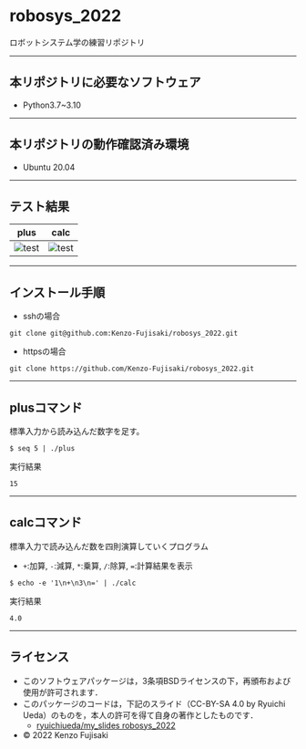 # robosys_2022
ロボットシステム学の練習リポジトリ

---

## 本リポジトリに必要なソフトウェア
* Python3.7~3.10

---

## 本リポジトリの動作確認済み環境
* Ubuntu 20.04

---

## テスト結果
|  plus  |  calc  |
| ---- | ---- |
| ![test](https://github.com/Kenzo-Fujisaki/robosys_2022/actions/workflows/test.yml/badge.svg) | ![test](https://github.com/Kenzo-Fujisaki/robosys_2022/actions/workflows/test_calc.yml/badge.svg) |

---

## インストール手順

  * sshの場合
  ```
  git clone git@github.com:Kenzo-Fujisaki/robosys_2022.git
  ```
  * httpsの場合
  ```
  git clone https://github.com/Kenzo-Fujisaki/robosys_2022.git
  ```

---

## plusコマンド

標準入力から読み込んだ数字を足す。
```
$ seq 5 | ./plus
```

実行結果
```
15
```
---

## calcコマンド

標準入力で読み込んだ数を四則演算していくプログラム
* `+`:加算, `-`:減算, `*`:乗算, `/`:除算, `=`:計算結果を表示

```
$ echo -e '1\n+\n3\n=' | ./calc
```
実行結果
```
4.0
```

---

## ライセンス

  * このソフトウェアパッケージは，3条項BSDライセンスの下，再頒布および使用が許可されます．
  * このパッケージのコードは，下記のスライド（CC-BY-SA 4.0 by Ryuichi Ueda）のものを，本人の許可を得て自身の著作としたものです．
      * [ryuichiueda/my_slides robosys_2022](https://github.com/ryuichiueda/my_slides/tree/master/robosys_2022)
  * © 2022 Kenzo Fujisaki
